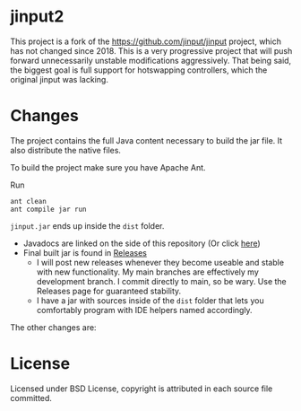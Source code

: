 # jinput2
This project is a fork of the https://github.com/jinput/jinput project, which has not changed since 2018. This is a very progressive project that will push forward unnecessarily unstable modifications aggressively. That being said, the biggest goal is full support for hotswapping controllers, which the original jinput was lacking.

# Changes
The project contains the full Java content necessary to build the jar file. It also distribute the native files.

To build the project make sure you have Apache Ant.

Run
```
ant clean
ant compile jar run
```
`jinput.jar` ends up inside the `dist` folder.

- Javadocs are linked on the side of this repository (Or click [here](https://sigonasr2.github.io/jinput2.10/))
- Final built jar is found in [Releases](https://github.com/sigonasr2/jinput2.10/releases)
   - I will post new releases whenever they become useable and stable with new functionality. My main branches are effectively my development branch. I commit directly to main, so be wary. Use the Releases page for guaranteed stability.
   - I have a jar with sources inside of the `dist` folder that lets you comfortably program with IDE helpers named accordingly.

The other changes are:

# License
Licensed under BSD License, copyright is attributed in each source file committed.
